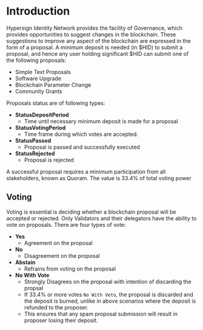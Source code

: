 # Introduction

Hypersign Identity Network provides the facility of Governance, which provides opportunities to suggest changes in the blockchain. These suggestions to improve any aspect of the blockchain are expressed in the form of a proposal. A minimum deposit is needed (in $HID) to submit a proposal, and hence any user holding significant $HID can submit one of the following proposals:

- Simple Text Proposals
- Software Upgrade
- Blockchain Parameter Change
- Community Grants

Proposals status are of following types:

- **StatusDepositPeriod**
  - Time until necessary minimum deposit is made for a proposal
- **StatusVotingPeriod**
  - Time frame during which votes are accepted.
- **StatusPassed**
  - Proposal is passed and successfully executed
- **StatusRejected**
  - Proposal is rejected

A successful proposal requires a minimum participation from all stakeholders, known as Quoram. The value is 33.4% of total voting power

## Voting

Voting is essential is deciding whether a blockchain proposal will be accepted or rejected. Only Validators and their delegators have the ability to vote on proposals. There are four types of vote:

- **Yes**
  - Agreement on the proposal
- **No**
  - Disagreement on the proposal
- **Abstain** 
  - Refrains from voting on the proposal
- **No With Vote** 
  - Strongly Disagrees on the proposal with intention of discarding the propsal
  - If 33.4% or more votes `No With Veto`, the proposal is discarded and the deposit is burned, unlike in above scenarios where the deposit is refunded to the proposer.
  - This ensures that any spam proposal submission will result in proposer losing their deposit.

